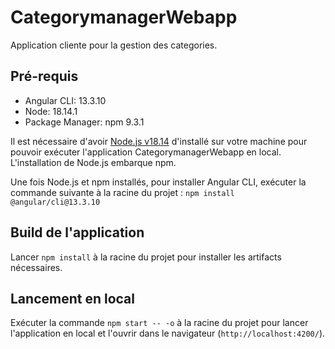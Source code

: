 # CategorymanagerWebapp

Application cliente pour la gestion des categories.

## Pré-requis
- Angular CLI: 13.3.10
- Node: 18.14.1
- Package Manager: npm 9.3.1

Il est nécessaire d'avoir [Node.js v18.14](https://nodejs.org/en/) d'installé sur votre machine pour pouvoir exécuter l'application CategorymanagerWebapp en local.
L'installation de Node.js embarque npm.

Une fois Node.js et npm installés, pour installer Angular CLI, exécuter la commande suivante à la racine du projet :
`npm install @angular/cli@13.3.10`

## Build de l'application

Lancer `npm install` à la racine du projet pour installer les artifacts nécessaires.

## Lancement en local

Exécuter la commande `npm start -- -o` à la racine du projet pour lancer l'application en local et l'ouvrir dans le navigateur (`http://localhost:4200/`).
